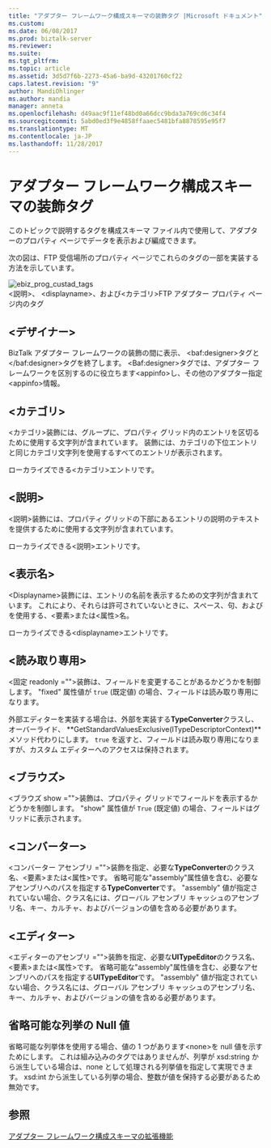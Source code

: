 ```yaml
---
title: "アダプター フレームワーク構成スキーマの装飾タグ |Microsoft ドキュメント"
ms.custom: 
ms.date: 06/08/2017
ms.prod: biztalk-server
ms.reviewer: 
ms.suite: 
ms.tgt_pltfrm: 
ms.topic: article
ms.assetid: 3d5d7f6b-2273-45a6-ba9d-43201760cf22
caps.latest.revision: "9"
author: MandiOhlinger
ms.author: mandia
manager: anneta
ms.openlocfilehash: d49aac9f11ef48bd0a66dcc9bda3a769cd6c34f4
ms.sourcegitcommit: 5abd0ed3f9e4858ffaaec5481bfa8878595e95f7
ms.translationtype: MT
ms.contentlocale: ja-JP
ms.lasthandoff: 11/28/2017
---
```

# <a name="adapter-framework-configuration-schema-decoration-tags"></a>アダプター フレームワーク構成スキーマの装飾タグ
このトピックで説明するタグを構成スキーマ ファイル内で使用して、アダプターのプロパティ ページでデータを表示および編成できます。  
  
 次の図は、FTP 受信場所のプロパティ ページでこれらのタグの一部を実装する方法を示しています。  
  
 ![](../core/media/ebiz-prog-custad-tags.gif "ebiz_prog_custad_tags")  
\<説明\>、 \<displayname\>、および\<カテゴリ\>FTP アダプター プロパティ ページ内のタグ  
  
## <a name="designer"></a>\<デザイナー\>  
 BizTalk アダプター フレームワークの装飾の間に表示、 \<baf:designer\>タグと\</baf:designer\>タグを終了します。 \<Baf:designer\>タグでは、アダプター フレームワークを区別するのに役立ちます\<appinfo\>し、その他のアダプター指定\<appinfo\>情報。  
  
## <a name="category"></a>\<カテゴリ\>  
 \<カテゴリ\>装飾には、グループに、プロパティ グリッド内のエントリを区切るために使用する文字列が含まれています。 装飾には、カテゴリの下位エントリと同じカテゴリ文字列を使用するすべてのエントリが表示されます。  
  
 ローカライズできる\<カテゴリ\>エントリです。  
  
## <a name="description"></a>\<説明\>  
 \<説明\>装飾には、プロパティ グリッドの下部にあるエントリの説明のテキストを提供するために使用する文字列が含まれています。  
  
 ローカライズできる\<説明\>エントリです。  
  
## <a name="displayname"></a>\<表示名\>  
 \<Displayname\>装飾には、エントリの名前を表示するための文字列が含まれています。 これにより、それらは許可されていないときに、スペース、句、およびを使用する、\<要素\>または\<属性\>名。  
  
 ローカライズできる\<displayname\>エントリです。  
  
## <a name="readonly"></a>\<読み取り専用\>  
 \<固定 readonly =""\>装飾は、フィールドを変更することがあるかどうかを制御します。 "fixed" 属性値が `true` (既定値) の場合、フィールドは読み取り専用になります。  
  
 外部エディターを実装する場合は、外部を実装する**TypeConverter**クラスし、オーバーライド、 **GetStandardValuesExclusive(ITypeDescriptorContext)**メソッド代わりにします。 `true` を返すと、フィールドは読み取り専用になりますが、カスタム エディターへのアクセスは保持されます。  
  
## <a name="browsable"></a>\<ブラウズ\>  
 \<ブラウズ show =""\>装飾は、プロパティ グリッドでフィールドを表示するかどうかを制御します。 "show" 属性値が `True` (既定値) の場合、フィールドはグリッドに表示されます。  
  
## <a name="converter"></a>\<コンバーター\>  
 \<コンバーター アセンブリ =""\>装飾を指定、必要な**TypeConverter**のクラス名、\<要素\>または\<属性\>です。 省略可能な"assembly"属性値を含む、必要なアセンブリへのパスを指定する**TypeConverter**です。 "assembly" 値が指定されていない場合、クラス名には、グローバル アセンブリ キャッシュのアセンブリ名、キー、カルチャ、およびバージョンの値を含める必要があります。  
  
## <a name="editor"></a>\<エディター\>  
 \<エディターのアセンブリ =""\>装飾を指定、必要な**UITypeEditor**のクラス名、\<要素\>または\<属性\>です。 省略可能な"assembly"属性値を含む、必要なアセンブリへのパスを指定する**UITypeEditor**です。 "assembly" 値が指定されていない場合、クラス名には、グローバル アセンブリ キャッシュのアセンブリ名、キー、カルチャ、およびバージョンの値を含める必要があります。  
  
## <a name="null-values-for-optional-enumerations"></a>省略可能な列挙の Null 値  
 省略可能な列挙体を使用する場合、値の 1 つがあります\<none\>を null 値を示すためにします。 これは組み込みのタグではありませんが、列挙が xsd:string から派生している場合は、none として処理される列挙値を指定して実現できます。 xsd:int から派生している列挙の場合、整数が値を保持する必要があるため無効です。  
  
## <a name="see-also"></a>参照  
 [アダプター フレームワーク構成スキーマの拡張機能](../core/adapter-framework-configuration-schema-extensions.md)